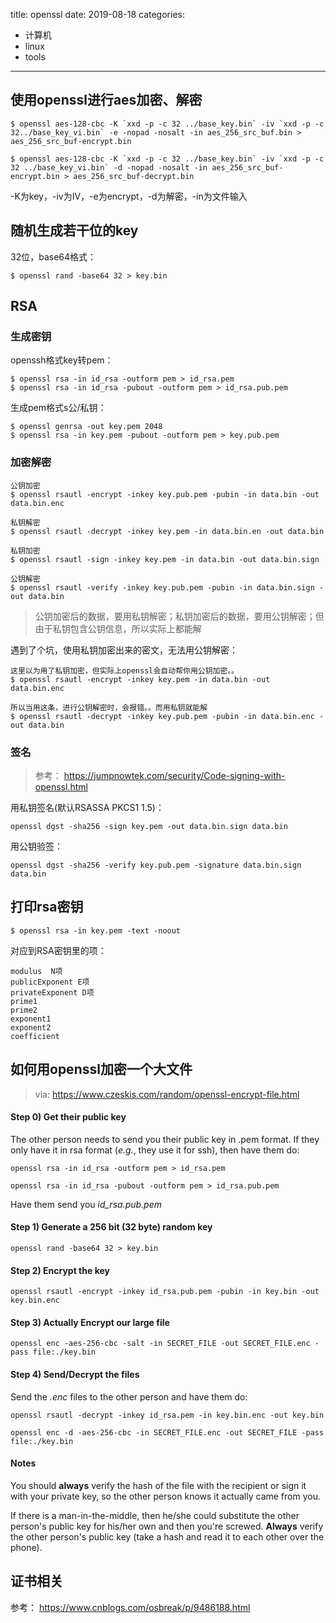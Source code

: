 title: openssl
date: 2019-08-18
categories:
- 计算机
- linux
- tools




---



## 使用openssl进行aes加密、解密

```
$ openssl aes-128-cbc -K `xxd -p -c 32 ../base_key.bin` -iv `xxd -p -c 32../base_key_vi.bin` -e -nopad -nosalt -in aes_256_src_buf.bin > aes_256_src_buf-encrypt.bin
```

```
$ openssl aes-128-cbc -K `xxd -p -c 32 ../base_key.bin` -iv `xxd -p -c 32 ../base_key_vi.bin` -d -nopad -nosalt -in aes_256_src_buf-encrypt.bin > aes_256_src_buf-decrypt.bin
```

-K为key，-iv为IV，-e为encrypt，-d为解密，-in为文件输入

## 随机生成若干位的key

32位，base64格式：

```
$ openssl rand -base64 32 > key.bin
```

## RSA

### 生成密钥

openssh格式key转pem：

```
$ openssl rsa -in id_rsa -outform pem > id_rsa.pem
$ openssl rsa -in id_rsa -pubout -outform pem > id_rsa.pub.pem
```

生成pem格式s公/私钥：

```
$ openssl genrsa -out key.pem 2048
$ openssl rsa -in key.pem -pubout -outform pem > key.pub.pem
```

### 加密解密

```
公钥加密
$ openssl rsautl -encrypt -inkey key.pub.pem -pubin -in data.bin -out data.bin.enc

私钥解密
$ openssl rsautl -decrypt -inkey key.pem -in data.bin.en -out data.bin

私钥加密
$ openssl rsautl -sign -inkey key.pem -in data.bin -out data.bin.sign

公钥解密
$ openssl rsautl -verify -inkey key.pub.pem -pubin -in data.bin.sign -out data.bin
```


> 公钥加密后的数据，要用私钥解密；私钥加密后的数据，要用公钥解密；但由于私钥包含公钥信息，所以实际上都能解

遇到了个坑，使用私钥加密出来的密文，无法用公钥解密：

```
这里以为用了私钥加密，但实际上openssl会自动帮你用公钥加密。。
$ openssl rsautl -encrypt -inkey key.pem -in data.bin -out data.bin.enc

所以当用这条，进行公钥解密时，会报错。。而用私钥就能解
$ openssl rsautl -decrypt -inkey key.pub.pem -pubin -in data.bin.enc -out data.bin
```

### 签名

> 参考： https://jumpnowtek.com/security/Code-signing-with-openssl.html

用私钥签名(默认RSASSA PKCS1 1.5)：

```
openssl dgst -sha256 -sign key.pem -out data.bin.sign data.bin
```

用公钥验签：

```
openssl dgst -sha256 -verify key.pub.pem -signature data.bin.sign data.bin
```

## 打印rsa密钥

```
$ openssl rsa -in key.pem -text -noout
```

对应到RSA密钥里的项：

```
modulus  N项
publicExponent E项
privateExponent D项
prime1 
prime2
exponent1
exponent2
coefficient
```


## 如何用openssl加密一个大文件

> via: https://www.czeskis.com/random/openssl-encrypt-file.html

#### Step 0) Get their public key

The other person needs to send you their public key in .pem format. If they only have it in rsa format (*e.g.*, they use it for ssh), then have them do:

```
openssl rsa -in id_rsa -outform pem > id_rsa.pem

openssl rsa -in id_rsa -pubout -outform pem > id_rsa.pub.pem
```

Have them send you *id_rsa.pub.pem*

#### Step 1) Generate a 256 bit (32 byte) random key

```
openssl rand -base64 32 > key.bin
```

#### Step 2) Encrypt the key

```
openssl rsautl -encrypt -inkey id_rsa.pub.pem -pubin -in key.bin -out key.bin.enc
```


#### Step 3) Actually Encrypt our large file

```
openssl enc -aes-256-cbc -salt -in SECRET_FILE -out SECRET_FILE.enc -pass file:./key.bin
```


#### Step 4) Send/Decrypt the files

Send the *.enc* files to the other person and have them do:

```
openssl rsautl -decrypt -inkey id_rsa.pem -in key.bin.enc -out key.bin 

openssl enc -d -aes-256-cbc -in SECRET_FILE.enc -out SECRET_FILE -pass file:./key.bin
```


#### Notes

You should **always** verify the hash of the file with the recipient or sign it with your private key, so the other person knows it actually came from you.

If there is a man-in-the-middle, then he/she could substitute the other person's public key for his/her own and then you're screwed. **Always** verify the other person's public key (take a hash and read it to each other over the phone).


## 证书相关

参考： https://www.cnblogs.com/osbreak/p/9486188.html